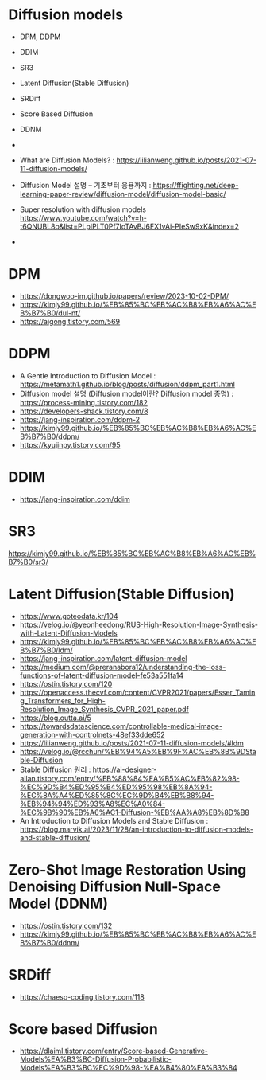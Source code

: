 # Diffusion models
- DPM, DDPM
- DDIM
- SR3
- Latent Diffusion(Stable Diffusion)
- SRDiff
- Score Based Diffusion
- DDNM
- 

- What are Diffusion Models? : https://lilianweng.github.io/posts/2021-07-11-diffusion-models/
- Diffusion Model 설명 – 기초부터 응용까지 : https://ffighting.net/deep-learning-paper-review/diffusion-model/diffusion-model-basic/
- Super resolution with diffusion models https://www.youtube.com/watch?v=h-t6QNUBL8o&list=PLpIPLT0Pf7IoTAvBJ6FX1vAi-PIeSw9xK&index=2

- 
# DPM
- https://dongwoo-im.github.io/papers/review/2023-10-02-DPM/
- https://kimjy99.github.io/%EB%85%BC%EB%AC%B8%EB%A6%AC%EB%B7%B0/dul-nt/
- https://aigong.tistory.com/569

# DDPM
- A Gentle Introduction to Diffusion Model : https://metamath1.github.io/blog/posts/diffusion/ddpm_part1.html
- Diffusion model 설명 (Diffusion model이란? Diffusion model 증명) : https://process-mining.tistory.com/182  
- https://developers-shack.tistory.com/8
- https://jang-inspiration.com/ddpm-2
- https://kimjy99.github.io/%EB%85%BC%EB%AC%B8%EB%A6%AC%EB%B7%B0/ddpm/
- https://kyujinpy.tistory.com/95

# DDIM
- https://jang-inspiration.com/ddim

# SR3
https://kimjy99.github.io/%EB%85%BC%EB%AC%B8%EB%A6%AC%EB%B7%B0/sr3/

# Latent Diffusion(Stable Diffusion)
- https://www.goteodata.kr/104
- https://velog.io/@yeonheedong/RUS-High-Resolution-Image-Synthesis-with-Latent-Diffusion-Models
- https://kimjy99.github.io/%EB%85%BC%EB%AC%B8%EB%A6%AC%EB%B7%B0/ldm/
- https://jang-inspiration.com/latent-diffusion-model
- https://medium.com/@preranabora12/understanding-the-loss-functions-of-latent-diffusion-model-fe53a551fa14
- https://ostin.tistory.com/120
- https://openaccess.thecvf.com/content/CVPR2021/papers/Esser_Taming_Transformers_for_High-Resolution_Image_Synthesis_CVPR_2021_paper.pdf
- https://blog.outta.ai/5
- https://towardsdatascience.com/controllable-medical-image-generation-with-controlnets-48ef33dde652
- https://lilianweng.github.io/posts/2021-07-11-diffusion-models/#ldm
- https://velog.io/@rcchun/%EB%94%A5%EB%9F%AC%EB%8B%9DStable-Diffusion
- Stable Diffusion 원리 : https://ai-designer-allan.tistory.com/entry/%EB%88%84%EA%B5%AC%EB%82%98-%EC%9D%B4%ED%95%B4%ED%95%98%EB%8A%94-%EC%8A%A4%ED%85%8C%EC%9D%B4%EB%B8%94-%EB%94%94%ED%93%A8%EC%A0%84-%EC%9B%90%EB%A6%AC1-Diffusion-%EB%AA%A8%EB%8D%B8
- An Introduction to Diffusion Models and Stable Diffusion : https://blog.marvik.ai/2023/11/28/an-introduction-to-diffusion-models-and-stable-diffusion/

# Zero-Shot Image Restoration Using Denoising Diffusion Null-Space Model (DDNM)
- https://ostin.tistory.com/132
- https://kimjy99.github.io/%EB%85%BC%EB%AC%B8%EB%A6%AC%EB%B7%B0/ddnm/

# SRDiff
- https://chaeso-coding.tistory.com/118

# Score based Diffusion
- https://dlaiml.tistory.com/entry/Score-based-Generative-Models%EA%B3%BC-Diffusion-Probabilistic-Models%EA%B3%BC%EC%9D%98-%EA%B4%80%EA%B3%84
